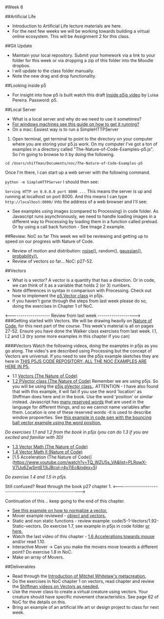 #Week 6

##Artificial Life
* Introduction to Artificial Life lecture materials are here. 
* For the next few weeks we will be working towards building a virtual online ecosystem. This will be Assignment 2 for this class. 

##Git Update
* Maintain your local repository. Submit your homework via a link to your folder for this week or via dropping a zip of this folder into the Moodle dropbox.
*  I will update to the class folder manually. 
*  Note the new drag and drop functionality.

##Looking inside p5
* For insight into how p5 is built watch this draft [Inside p5js video](https://vimeo.com/142953316) by Luisa Pereira. Password: p5.

##Local Server

* What is a local server and why do we need to use it sometimes?
* [For windows machines see this guide on how to get it running?](https://github.com/processing/p5.js/wiki/Local-server) 
* On a mac:
Easiest way is to run a SimpleHTTPServer
1) Open terminal, get terminal to point to the directory on your computer where you are storing your p5.js work. On my computer I've got a ton of examples in a directory called "The-Nature-of-Code-Examples-p5.js". So I'm going to browse to it by doing the following.

```cd /Users/shiffman/Documents/noc/The-Nature-of-Code-Examples-p5```

Once I'm there, I can start up a web server with the following command.

```python -m SimpleHTTPServer```
I should then see:

```Serving HTTP on 0.0.0.0 port 8000 ...```
This means the server is up and running at localhost on port 8000. And this means I can type ```http://localhost:8000/``` into the address of a web browser and I'll see:

* See examples using images (compared to Processing) in code folder. As Javascript runs asynchronously, we need to handle loading images in a different way to Processing by loading them in a function called preload. Or by using a call back function - See Image 2 example. 

##Review: NoC so far
This week we will be reviewing and getting up to speed on our progress with Nature of Code. 

* Review of motion and distribution: [noise()](http://codepen.io/tega/pen/MKMQxX?editors=0010), random(), [gaussian()](http://codepen.io/tega/pen/RrzQdr?editors=0010#), [probability().](http://codepen.io/pen/?editors=0010)
* Review of vectors so far...  NoC: p27-52.

##Vectors

* What is a vector? A vector is a quantity that has a direction. Or in code, we can think of it as a variable that holds 2 (or 3) numbers. 
* Note differences in syntax in comparison with Processing. Check out how to implement the [p5.Vector class](http://p5js.org/reference/#/p5.Vector) in p5js. 
* If you haven't gone through the steps from last week please do so, doing the exercises in Chapter 1 of NoC.

<-------------------- Review from last week ------------------->
###Getting started with Vectors.
We will be drawing heavily on [Nature of Code.](http://natureofcode.com/) for this next part of the course. This week's material is all on pages 27-52.
Ensure you have done the Walker class exercises from last week. I.1, I.2 and I.3 (try some more examples in this chapter if you can)

####Vectors
Watch the following videos, doing the examples in p5js as you go along. The video's are described using Processing but the concept of Vectors are universal.
If you need to see the p5js example sketches they are here in [THIS P5JS CODE REPOSITORY. ALL THE NOC EXAMPLES ARE HERE IN P5.](https://github.com/shiffman/The-Nature-of-Code-Examples-p5.js/tree/master/chp01_vectors)

* 1.1 [Vectors (The Nature of Code)](https://vimeo.com/58734251)
* [1.2 PVector class (The Nature of Code)](https://www.youtube.com/watch?v=7nTLzLf7jUg) Remember we are using p5js. So you will be using the [p5js pVector class.](http://p5js.org/reference/#/p5.Vector). ATTENTION - I have also found that with this example, it will fail if you use the word 'location' as Shiffman does here and in the book. Use the word 'position' or similar instead. Javascript has [many reserved words](http://www.w3schools.com/js/js_reserved.asp) that are used in the language for different things, and so we cannot name variables after them. Location is one of these reserved words -it is used to describe window propoerties. See [this example in code pen with the bouncing ball vector example using the word position.](http://codepen.io/tega/pen/zrQXOo?editors=0010)

*Do exercises 1.1 and 1.2 from the book in p5js (you can do 1.3 if you are excited and familiar with 3D)*

* [1.3 Vector Math (The Nature of Code)](https://www.youtube.com/watch?v=s6b1_3bNCxk)
* [1.4 Vector Math II (Nature of Code)](https://www.youtube.com/watch?v=uHusbFmq-4I)
* [1.5 Acceleration (The Nature of Code)] (https://www.youtube.com/watch?v=TQ_WZU5s_VA&list=PLRqwX-V7Uu6ZwSmtE13iJBcoI-r4y7iEc&index=5)

*Do exercise 1.4 and 1.5 in p5js.*

Still confused? Read through the book p27 chapter 1.
<---------------------------------------------------------->

Continuation of this .. keep going to the end of this chapter. 

* [See this example on how to normalize a vector.](http://codepen.io/tega/pen/EPBQzM?editors=0010#)
* Mover example reviewed - [object and vectors.](http://codepen.io/tega/pen/jWjZjZ?editors=0010)
* Static and non static functions - review example: code/5-1-Vectors/1.92-Static-vectors. Do exercise 1.7, see example in p5js in code folder [or here.](http://codepen.io/tega/pen/xZoyWm?editors=0011)
* Watch the last video of this chapter - [1.6 Accelerations towards mouse  ](https://www.youtube.com/watch?v=mWJkvxQXIa8&list=PLRqwX-V7Uu6ZwSmtE13iJBcoI-r4y7iEc) and/or read 1.10.
* Interactive Mover -> Can you make the movers move towards a different point? Do exercise 1.8 in NoC. 
* Make an array of Movers. 

##Deliverables

* Read through the [Introduction of Mitchel Whitelaw's metacreation.](https://github.com/tegacodes/Drawing-Seeing-Moving-with-Code/blob/gh-pages/docs/readings/mitchell-whitelaw-metacreation-art-and-artificial-life.pdf)
* Do the exercises in NoC chapter 1 on vectors, read chapter and review the [Shiffman videos on Vectors as needed.](https://www.youtube.com/watch?v=mWJkvxQXIa8&list=PLRqwX-V7Uu6ZwSmtE13iJBcoI-r4y7iEc) 
* Use the mover class to create a virtual creature using vectors. Your creature should have specific movement characteristics. See page 62 of NoC for the details on this. 
* Bring an example of an artificial life art or design project to class for next week.
